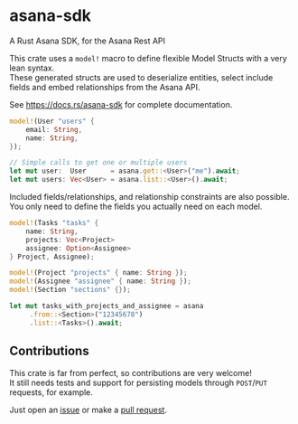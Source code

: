 # asana-sdk

A Rust Asana SDK, for the Asana Rest API

This crate uses a `model!` macro to define flexible Model Structs with a very lean syntax.   
These generated structs are used to deserialize entities, select include fields and embed relationships from the Asana API.

See https://docs.rs/asana-sdk for complete documentation.

```Rust
model!(User "users" {
    email: String,
    name: String,
});

// Simple calls to get one or multiple users
let mut user:  User      = asana.get::<User>("me").await;
let mut users: Vec<User> = asana.list::<User>().await;
```

Included fields/relationships, and relationship constraints are also possible.  
You only need to define the fields you actually need on each model.
```Rust
model!(Tasks "tasks" {
    name: String,
    projects: Vec<Project>
    assignee: Option<Assignee>
} Project, Assignee);

model!(Project "projects" { name: String });
model!(Assignee "assignee" { name: String });
model!(Section "sections" {});

let mut tasks_with_projects_and_assignee = asana
     .from::<Section>("12345678")
     .list::<Tasks>().await;
```

## Contributions

This crate is far from perfect, so contributions are very welcome!  
It still needs tests and support for persisting models through `POST`/`PUT` requests, for example.
 
Just open an [issue](https://github.com/okdewit/asana-sdk/issues) or make a [pull request](https://github.com/okdewit/asana-sdk/pulls).